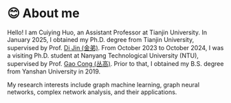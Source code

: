 # 😊 About me
Hello! 
I am Cuiying Huo, an Assistant Professor at Tianjin University. In January 2025, I obtained my Ph.D. degree from Tianjin University, supervised by Prof. [Di Jin (金弟)](https://cic.tju.edu.cn/faculty/jindi/index.htm). From October 2023 to October 2024, I was a visiting Ph.D. student at Nanyang Technological University (NTU), supervised by Prof. [Gao Cong (丛高)](https://personal.ntu.edu.sg/gaocong/). Prior to that, I obtained my B.S. degree from Yanshan University in 2019.

My research interests include graph machine learning, graph neural networks, complex network analysis, and their applications.
